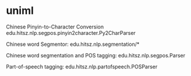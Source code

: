 uniml
====
Chinese Pinyin-to-Character Conversion
edu.hitsz.nlp.segpos.pinyin2character.Py2CharParser

Chinese word Segmentor: 
edu.hitsz.nlp.segmentation/*

Chinese word segmentation and POS tagging: 
edu.hitsz.nlp.segpos.Parser

Part-of-speech tagging: 
edu.hitsz.nlp.partofspeech.POSParser
